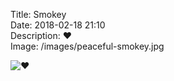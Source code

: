 Title: Smokey  
Date: 2018-02-18 21:10  
Description: ❤️  
Image: /images/peaceful-smokey.jpg  

![][1]

[1]: /images/peaceful-smokey.jpg "❤️"
